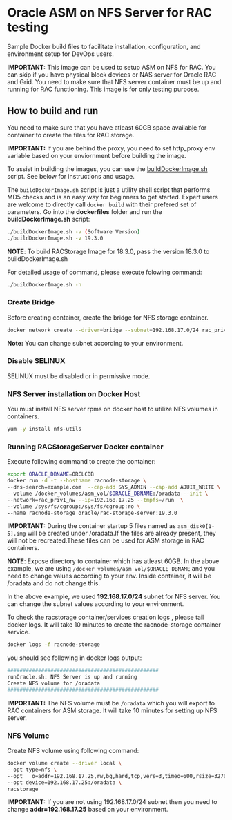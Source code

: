 # Oracle ASM on NFS Server for RAC testing
Sample Docker build files to facilitate installation, configuration, and environment setup for DevOps users.

**IMPORTANT:** This image can be used to setup ASM on NFS for RAC. You can skip if you have physical block devices or NAS server for Oracle RAC and Grid. You need to make sure that NFS server container must be up and running for RAC functioning. This image is for only testing purpose.

## How to build and run
You need to make sure that you have atleast 60GB space available for container to create the files for RAC storage.

**IMPORTANT:** If you are behind the proxy, you need to set http_proxy env variable based on your enviornment before building the image.

To assist in building the images, you can use the [buildDockerImage.sh](dockerfiles/buildDockerImage.sh) script. See below for instructions and usage.

The `buildDockerImage.sh` script is just a utility shell script that performs MD5 checks and is an easy way for beginners to get started. Expert users are welcome to directly call `docker build` with their prefered set of parameters. Go into the **dockerfiles** folder and run the **buildDockerImage.sh** script:

```bash
./buildDockerImage.sh -v (Software Version)
./buildDockerImage.sh -v 19.3.0
```

**NOTE**: To build RACStorage Image for 18.3.0, pass the version 18.3.0 to buildDockerImage.sh

For detailed usage of command, please execute folowing command:
```bash
./buildDockerImage.sh -h
```

### Create Bridge
Before creating container, create the bridge for NFS storage container.

```bash
docker network create --driver=bridge --subnet=192.168.17.0/24 rac_priv1_nw
```

**Note:** You can change subnet according to your environment.

### Disable SELINUX
SELINUX must be disabled or in permissive mode.

### NFS Server installation on Docker Host
You must install NFS server rpms on docker host to utilize NFS volumes in containers.

```bash
yum -y install nfs-utils
```

### Running RACStorageServer Docker container
Execute following command to create the container:

```bash
export ORACLE_DBNAME=ORCLCDB
docker run -d -t --hostname racnode-storage \
--dns-search=example.com  --cap-add SYS_ADMIN --cap-add ADUIT_WRITE \
--volume /docker_volumes/asm_vol/$ORACLE_DBNAME:/oradata --init \
--network=rac_priv1_nw --ip=192.168.17.25 --tmpfs=/run  \
--volume /sys/fs/cgroup:/sys/fs/cgroup:ro \
--name racnode-storage oracle/rac-storage-server:19.3.0
```

**IMPORTANT:** During the container startup 5 files named as `asm_disk0[1-5].img` will be created under /oradata.If the files are already present, they will not be recreated.These files can be used for ASM storage in RAC containers.

**NOTE**: Expose directory to container which has atleast 60GB. In the above  example, we are using `/docker_volumes/asm_vol/$ORACLE_DBNAME` and you need to change values according to your env. Inside container, it will be /oradata and do not change this.

In the above example, we used **192.168.17.0/24** subnet for NFS server. You can change the subnet values according to your environment.

To check the racstorage container/services creation logs , please tail docker logs. It will take 10 minutes to create the racnode-storage container service.

```bash
docker logs -f racnode-storage
```

you should see following in docker logs output:

```bash
#################################################
runOracle.sh: NFS Server is up and running
Create NFS volume for /oradata
#################################################
```
**IMPORTANT:** The NFS volume must be `/oradata` which you will export to RAC containers for ASM storage. It will take 10 minutes for setting up NFS server.

### NFS Volume
Create NFS volume using following command:

```bash
docker volume create --driver local \
--opt type=nfs \
--opt   o=addr=192.168.17.25,rw,bg,hard,tcp,vers=3,timeo=600,rsize=32768,wsize=32768,actimeo=0 \
--opt device=192.168.17.25:/oradata \
racstorage
```

**IMPORTANT:** If you are not using 192.168.17.0/24 subnet then you need to change **addr=192.168.17.25** based on your environment.
